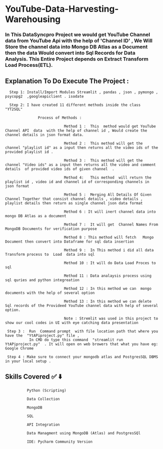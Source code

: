 # YouTube-Data-Harvesting-Warehousing



### In This DataSyncpro Project we would get YouTube Channel data from YouTube Api with the help of 'Channel ID' , We Will Store the channel data into Mongo DB Atlas as a Document then the data Would convert into Sql Records for Data Analysis. This Entire Project depends on Extract Transform Load Process(ETL).

## Explanation To Do Execute The  Project : 

      Step 1: Install/Import Modules Streamlit , pandas , json , pymongo ,  psycopg2  ,googleapiclient . isodate

      Step 2: I have created 11 different methods inside the class "YT2SQL" 
                  
                   Process of Methods :

                               Method 1 :  This  method would get YouTube Channel API  data  with the help of channel id , Would create the channel details in json format data.

                               Method 2 :  This method will get the channel "playlist id" as a input then returns all the video ids of the provided playlist id .

                               Method 3 :  This method will get the channel "Video ids" as a input then returns all the video and comment details  of provided video ids of given channel  .

                               Method 4:   This method  will return the playlist id , video id and channel id of corresponding channels in json format
                               
                               Method 5 :  Merging All Details Of Given Channel Together that consist channel details , video details , playlist details then return as single channel json data format

                               Method 6 : It will inert channel data into mongo DB Atlas as a document
 
                               Method 7 :  It will get  Channel Names From MongoDB Documents for verification purpose

                               Method 8 : This method will fetch   Mongo Document then convert into Dataframe for sql data insertion
                               
                               Method 9 :  In This method i did all data Transform process to  Load  data into sql

                               Method 10 : It will do Data Load Proces to sql 
                               
                               Method 11 : Data analaysis process using sql quries and python integreation

                               Method 12 : In this method we can  mongo documents with the help of several option 

                               Method 13 : In this method we can delete Sql records of the Provideed YouTube channel data with help of several option.

                               Note : Stremlit was used in this project to show our cool codes in UI with eye catching data presentation
                               
     Step 3 :  Run  Command prompt  with file location path that where you have the  "YtAPiproject.py" file ,
               In CMD do type this command  "streamlit run YtAPiproject.py"  . It will open on web browers that what you have eg: Google Chrome

     Step 4 : Make sure to connect your mongodb atlas and PostgresSQL DBMS  in your local setup .



## Skills Covered ✅ ⬇️

              Python (Scripting)
              
              Data Collection
              
              MongoDB
              
              SQL
              
              API Integration
              
              Data Managment using MongoDB (Atlas) and PostgresSQl
              
              IDE: Pycharm Community Version

           

                               

                                

                                

       







